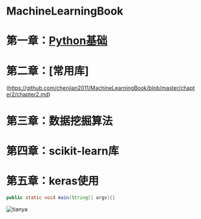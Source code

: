 # MachineLearningBook
# 第一章：[Python基础](https://github.com/chenjian2011/MachineLearningBook/blob/master/chapter1/chapter1.md)
# 第二章：[常用库]
(https://github.com/chenjian2011/MachineLearningBook/blob/master/chapter2/chapter2.md)
# 第三章：数据挖掘算法 
# 第四章：scikit-learn库
# 第五章：keras使用
```Java
public static void main(String[] args){}
```
![tianya](http://www.baidu.com/img/bdlogo.gif "tianyalogo")  
